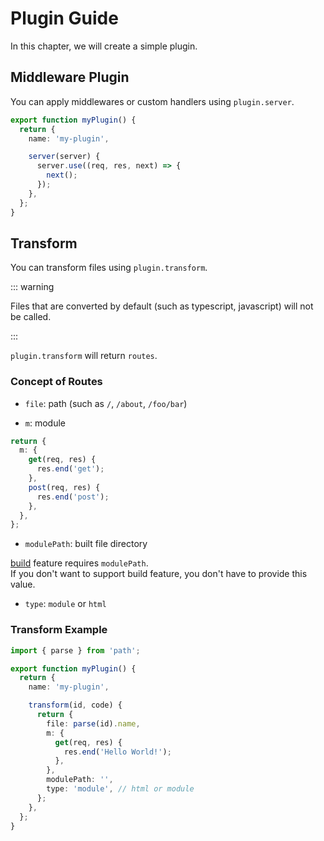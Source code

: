 # Plugin Guide

In this chapter, we will create a simple plugin.

## Middleware Plugin

You can apply middlewares or custom handlers using `plugin.server`.

```ts
export function myPlugin() {
  return {
    name: 'my-plugin',

    server(server) {
      server.use((req, res, next) => {
        next();
      });
    },
  };
}
```

## Transform

You can transform files using `plugin.transform`.

::: warning

Files that are converted by default (such as typescript, javascript) will not be called.

:::

`plugin.transform` will return `routes`.

### Concept of Routes

- `file`: path (such as `/`, `/about`, `/foo/bar`)

- `m`: module

```ts
return {
  m: {
    get(req, res) {
      res.end('get');
    },
    post(req, res) {
      res.end('post');
    },
  },
};
```

- `modulePath`: built file directory

[build](/guide/build) feature requires `modulePath`.  
If you don't want to support build feature, you don't have to provide this value.

- `type`: `module` or `html`

### Transform Example

```ts
import { parse } from 'path';

export function myPlugin() {
  return {
    name: 'my-plugin',

    transform(id, code) {
      return {
        file: parse(id).name,
        m: {
          get(req, res) {
            res.end('Hello World!');
          },
        },
        modulePath: '',
        type: 'module', // html or module
      };
    },
  };
}
```
